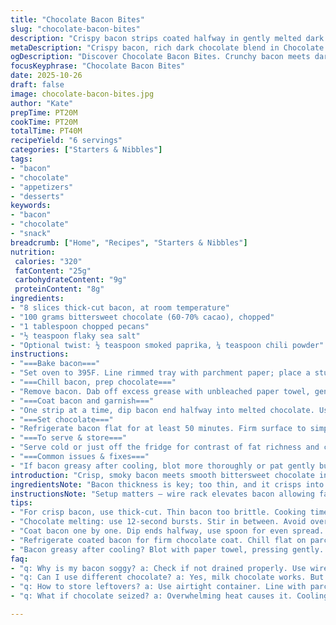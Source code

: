 ```yaml
---
title: "Chocolate Bacon Bites"
slug: "chocolate-bacon-bites"
description: "Crispy bacon strips coated halfway in gently melted dark chocolate, sprinkled with crushed pecans and sea salt flakes. Oven baking renders fat slowly, avoiding sogginess. Chocolate tempered carefully in short bursts, preventing burnt or grainy texture. Sweet and salty meets smoky crispness. Chill for firm coating. Store airtight, fridge only. Variations with smoked paprika or chili powder offer savory heat contrast. Beware overcooked bacon: dry and brittle. Chocolate brand matters: pick quality for melt and snap. Efficient setup uses wire rack for even cooking and fat drip-off. Ideal snack or cocktail nibble. Visual cues prioritize color changes and texture feel over strict timing. Real kitchen tested tweaks included."
metaDescription: "Crispy bacon, rich dark chocolate blend in Chocolate Bacon Bites. Perfect balance of smoky, salty flavors in a unique snack."
ogDescription: "Discover Chocolate Bacon Bites. Crunchy bacon meets dark chocolate for an unforgettable sweet-salty treat. A perfect party snack."
focusKeyphrase: "Chocolate Bacon Bites"
date: 2025-10-26
draft: false
image: chocolate-bacon-bites.jpg
author: "Kate"
prepTime: PT20M
cookTime: PT20M
totalTime: PT40M
recipeYield: "6 servings"
categories: ["Starters & Nibbles"]
tags:
- "bacon"
- "chocolate"
- "appetizers"
- "desserts"
keywords:
- "bacon"
- "chocolate"
- "snack"
breadcrumb: ["Home", "Recipes", "Starters & Nibbles"]
nutrition: 
 calories: "320"
 fatContent: "25g"
 carbohydrateContent: "9g"
 proteinContent: "8g"
ingredients:
- "8 slices thick-cut bacon, at room temperature"
- "100 grams bittersweet chocolate (60-70% cacao), chopped"
- "1 tablespoon chopped pecans"
- "½ teaspoon flaky sea salt"
- "Optional twist: ½ teaspoon smoked paprika, ¼ teaspoon chili powder"
instructions:
- "===Bake bacon==="
- "Set oven to 395F. Line rimmed tray with parchment paper; place a sturdy oven-safe wire rack on top. Arrange bacon in single layer, not touching. Bacon thickness dictates cooking; expect 15 to 22 minutes crisp. Flip once around halfway through — listen for sizzle subsiding, edges curling uniformly, deep golden brown color, firm but not shattered texture indicates doneness. Avoid overbaking; brittle bacon loses chew and absorbs less chocolate."
- "===Chill bacon, prep chocolate==="
- "Remove bacon. Dab off excess grease with unbleached paper towel, gently press to avoid breaking strips. Cool on rack for 10 minutes until warm, not hot. Meanwhile, chop chocolate into a heatproof bowl. Microwave in 12-second bursts at medium power. Stir between intervals using rubber spatula to encourage even melting. Watch for glossy sheen just before fully liquefied but unmelted solids remain to avoid graininess. Refine melt on residual warmth. No direct heat to prevent seizing."
- "===Coat bacon and garnish==="
- "One strip at a time, dip bacon end halfway into melted chocolate. Use spoon to spread and push chocolate on both sides for consistent coverage. Tap wrist lightly to let excess drip off; prevents gloopy clumps. Lay coated bacon on fresh parchment or wax paper in single layer. Immediately sprinkle each piece evenly with chopped pecans and sea salt. Optional: add smoked paprika or chili powder on top before chocolate sets for smoky heat depth."
- "===Set chocolate==="
- "Refrigerate bacon flat for at least 50 minutes. Firm surface to simple snap and slight sheen means done. Avoid keeping extended: moisture from bacon softens chocolate coating and reduces crunch retention."
- "===To serve & store==="
- "Serve cold or just off the fridge for contrast of fat richness and crisp chocolate snap. Store in airtight container lined with parchment, refrigerated up to 4 days. Warm bacon loses snap; re-chill before serving. No freezer—chocolate texture may worsen. For softer bite, dip in milk chocolate or white chocolate instead, accounting for shorter fridge set time."
- "===Common issues & fixes==="
- "If bacon greasy after cooling, blot more thoroughly or pat gently but firmly to keep chocolate adherence strong. Overheated chocolate curdles — cool bowl added or fresh batch recommended. Oven rack lets fat drain, preventing bacon sogginess under chocolate. Use thick-cut bacon; thin strips become brittle and hard to handle dipped. For uneven chocolate coating, spoon coating method better than full dip — more control, less mess."
introduction: "Crisp, smoky bacon meets smooth bittersweet chocolate in a combo that takes some finesse to nail properly. Thick slices avoid turning to brittle shards and hold up well to chocolate coating. Watch the bacon closely as it cooks — visual cues like deep amber edges curling up signal readiness better than any timer. Melting chocolate involves short bursts of power, stirring helps keep texture right without burning or graininess. Once coated, sprinkle flaky salt and chopped nuts for contrast and crunch. Patience in chilling yields the satisfying snap you want, not a floppy mess. A dash of smoked paprika or chili adds an unexpected flare. This isn’t simple candy making. It’s the kitchen effort where timing and temperature matter at every stage to avoid greasy, mushy failures and instead get that addictive savory-sweet crispy bite. Storage tips keep your work intact longer. The experience sharpens your senses in heat and chill management—skills every cook fights to master."
ingredientsNote: "Bacon thickness is key; too thin, and it crisps into fragile pieces that don’t hold chocolate well. Thick-cut slices stay sturdy. If unavailable, guanciale or slab bacon trimmed to similar thickness can substitute for stronger pork flavor. Quality chocolate matters: 60-70% cacao bittersweet bars provide balanced bitter-sweet notes and melt cleanly. Milk chocolate works for milder sweetness but sets softer and may run. Add chopped pecans for crunch and a nutty edge; walnuts or hazelnuts substitute easily. Flaky sea salt provides splash of bright saltiness that coarse table salt cannot replicate—use sparingly. Spice twist of smoked paprika or chili powder cuts richness and adds complexity. If you lack microwave, gently melt chocolate over double boiler with constant stirring. Avoid overheating or moisture contamination—both cause chocolate to seize and grain."
instructionsNote: "Setup matters — wire rack elevates bacon allowing fat drip without stewing strips, producing dry crisp edges and uniform color. Flip once midway to encourage even cooking and prevent curling too much on one side. Watch sound and sight cues—diminishing sizzle and deep golden edges show doneness better than clock. Remove bacon and blot grease thoroughly to encourage chocolate sticking—too much residual fat leads to slipping, clumping chocolate. Melt chocolate incrementally in low bursts, stirring between intervals helps spread heat evenly. Avoid microwave ovens running full power; rapid overheating leads to burnt or curdled chocolate texture. Dipping bacon one by one with a spoon controlling chocolate layer avoids drowning strips in too much coating. Chocolate thickness here impacts final snap and bitterness. Refrigerate coated strips on flat parchment to prevent sticking and uneven solidification. Chill at least 50 minutes or until chocolate hardens but bacon remains slightly tender. Hold finished product refrigerated; prolonged room temp softens chocolate and bacon fat can go rancid. Store in airtight container, lined with parchment to keep textures fresh without sticking. Re-chill before serving if chocolate softens."
tips:
- "For crisp bacon, use thick-cut. Thin bacon too brittle. Cooking time: watch for deep amber, curling edges. Flip once. Drain fat well for good chocolate adherence. Sizzle sound fading means done."
- "Chocolate melting: use 12-second bursts. Stir in between. Avoid overheating. Look for glossy sheen, some solids left. That ensures even texture. Always use quality chocolate for better melt and snap."
- "Coat bacon one by one. Dip ends halfway, use spoon for even spread. Excess chocolate can be fixed with light wrist tap for drip-off. Quick work prevents clumps before hardening."
- "Refrigerate coated bacon for firm chocolate coat. Chill flat on parchment. Set for at least 50 mins. Avoid softening. If too warm, refrigerate again. Makes for a better crunch when serving."
- "Bacon greasy after cooling? Blot with paper towel, pressing gently. Overheated chocolate? Consider cooling bowl or start fresh batch. Use a wire rack for even cooking—fat drip-off is key."
faq:
- "q: Why is my bacon soggy? a: Check if not drained properly. Use wire rack; keep strips lifted. Not blotting enough grease leads to floppy texture. Texture loudly changes."
- "q: Can I use different chocolate? a: Yes, milk chocolate works. But softness decreases firmness. Experiment with flavors, but quality always. Try bittersweet for balanced notes."
- "q: How to store leftovers? a: Use airtight container. Line with parchment. Keeps for up to four days refrigerated. Don't freeze—texture worsens. Re-chill before serving for best crunch."
- "q: What if chocolate seized? a: Overwhelming heat causes it. Cooling bowl can help. Alternatively, start with new chocolate. Controlled heat protects from graininess."

---
```

